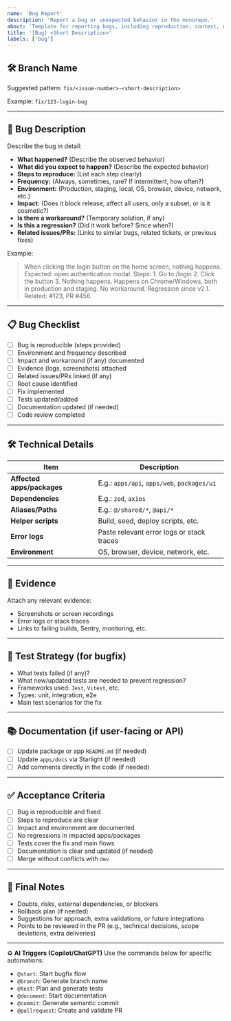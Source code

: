 ```yaml
---
name: 'Bug Report'
description: 'Report a bug or unexpected behavior in the monorepo.'
about: 'Template for reporting bugs, including reproduction, context, evidence, and acceptance criteria.'
title: '[Bug] <Short Description>'
labels: ['bug']
---
```


## 🛠️ Branch Name

Suggested pattern: `fix/<issue-number>-<short-description>`

Example: `fix/123-login-bug`

---

## 🐞 Bug Description

Describe the bug in detail:

- **What happened?** (Describe the observed behavior)
- **What did you expect to happen?** (Describe the expected behavior)
- **Steps to reproduce:** (List each step clearly)
- **Frequency:** (Always, sometimes, rare? If intermittent, how often?)
- **Environment:** (Production, staging, local, OS, browser, device, network, etc.)
- **Impact:** (Does it block release, affect all users, only a subset, or is it cosmetic?)
- **Is there a workaround?** (Temporary solution, if any)
- **Is this a regression?** (Did it work before? Since when?)
- **Related issues/PRs:** (Links to similar bugs, related tickets, or previous fixes)

Example:

> When clicking the login button on the home screen, nothing happens. Expected: open authentication modal. Steps: 1. Go to /login 2. Click the button 3. Nothing happens. Happens on Chrome/Windows, both in production and staging. No workaround. Regression since v2.1. Related: #123, PR #456.

---

## 📋 Bug Checklist

- [ ] Bug is reproducible (steps provided)
- [ ] Environment and frequency described
- [ ] Impact and workaround (if any) documented
- [ ] Evidence (logs, screenshots) attached
- [ ] Related issues/PRs linked (if any)
- [ ] Root cause identified
- [ ] Fix implemented
- [ ] Tests updated/added
- [ ] Documentation updated (if needed)
- [ ] Code review completed

---

## 🛠️ Technical Details

| Item                       | Description                                 |
| -------------------------- | ------------------------------------------- |
| **Affected apps/packages** | E.g.: `apps/api`, `apps/web`, `packages/ui` |
| **Dependencies**           | E.g.: `zod`, `axios`                        |
| **Aliases/Paths**          | E.g.: `@/shared/*`, `@api/*`                |
| **Helper scripts**         | Build, seed, deploy scripts, etc.           |
| **Error logs**             | Paste relevant error logs or stack traces   |
| **Environment**            | OS, browser, device, network, etc.          |

---

## 📝 Evidence

Attach any relevant evidence:

- Screenshots or screen recordings
- Error logs or stack traces
- Links to failing builds, Sentry, monitoring, etc.

---

## 🧪 Test Strategy (for bugfix)

- What tests failed (if any)?
- What new/updated tests are needed to prevent regression?
- Frameworks used: `Jest`, `Vitest`, etc.
- Types: unit, integration, e2e
- Main test scenarios for the fix

---

## 📚 Documentation (if user-facing or API)

- [ ] Update package or app `README.md` (if needed)
- [ ] Update `apps/docs` via Starlight (if needed)
- [ ] Add comments directly in the code (if needed)

---

## ✅ Acceptance Criteria

- [ ] Bug is reproducible and fixed
- [ ] Steps to reproduce are clear
- [ ] Impact and environment are documented
- [ ] No regressions in impacted apps/packages
- [ ] Tests cover the fix and main flows
- [ ] Documentation is clear and updated (if needed)
- [ ] Merge without conflicts with `dev`

---

## 📝 Final Notes

- Doubts, risks, external dependencies, or blockers
- Rollback plan (if needed)
- Suggestions for approach, extra validations, or future integrations
- Points to be reviewed in the PR (e.g., technical decisions, scope deviations, extra deliveries)

---

♻️ **AI Triggers (Copilot/ChatGPT)**
Use the commands below for specific automations:

- `@start`: Start bugfix flow
- `@branch`: Generate branch name
- `@test`: Plan and generate tests
- `@document`: Start documentation
- `@commit`: Generate semantic commit
- `@pullrequest`: Create and validate PR

